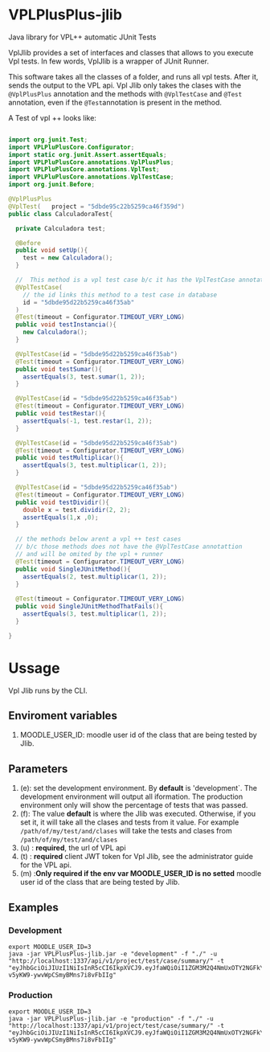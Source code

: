 # VPLPlusPlus-jlib

Java library for VPL++ automatic JUnit Tests

VplJlib provides a set of interfaces and classes that allows to you execute Vpl tests. In few words, VplJlib is a wrapper of JUnit Runner.

This software takes all the classes of a folder, and runs all vpl tests. After it, sends the output to the VPL api. Vpl Jlib only takes the clases with the `@VplPlusPlus` annotation and the methods with `@VplTestCase` and `@Test` annotation, even if  the `@Test`annotation is present in the method.

A Test of vpl ++ looks like:

```java

import org.junit.Test;
import VPLPluPlusCore.Configurator;
import static org.junit.Assert.assertEquals;
import VPLPluPlusCore.annotations.VplPlusPlus;
import VPLPluPlusCore.annotations.VplTest;
import VPLPluPlusCore.annotations.VplTestCase;
import org.junit.Before;

@VplPlusPlus
@VplTest(   project = "5dbde95c22b5259ca46f359d")
public class CalculadoraTest{

  private Calculadora test;

  @Before
  public void setUp(){
    test = new Calculadora();
  }

  //  This method is a vpl test case b/c it has the VplTestCase annotation
  @VplTestCase(
    // the id links this method to a test case in database
    id = "5dbde95d22b5259ca46f35ab"
  )
  @Test(timeout = Configurator.TIMEOUT_VERY_LONG)
  public void testInstancia(){
    new Calculadora();
  }

  @VplTestCase(id = "5dbde95d22b5259ca46f35ab")
  @Test(timeout = Configurator.TIMEOUT_VERY_LONG)
  public void testSumar(){
    assertEquals(3, test.sumar(1, 2));
  }

  @VplTestCase(id = "5dbde95d22b5259ca46f35ab")
  @Test(timeout = Configurator.TIMEOUT_VERY_LONG)
  public void testRestar(){
    assertEquals(-1, test.restar(1, 2));
  }

  @VplTestCase(id = "5dbde95d22b5259ca46f35ab")
  @Test(timeout = Configurator.TIMEOUT_VERY_LONG)
  public void testMultiplicar(){
    assertEquals(3, test.multiplicar(1, 2));
  }

  @VplTestCase(id = "5dbde95d22b5259ca46f35ab")
  @Test(timeout = Configurator.TIMEOUT_VERY_LONG)
  public void testDividir(){
    double x = test.dividir(2, 2);
    assertEquals(1,x ,0);
  }

  // the methods below arent a vpl ++ test cases
  // b/c those methods does not have the @VplTestCase annotattion
  // and will be omited by the vpl + runner
  @Test(timeout = Configurator.TIMEOUT_VERY_LONG)
  public void SingleJUnitMethod(){
    assertEquals(2, test.multiplicar(1, 2));
  }
  
  @Test(timeout = Configurator.TIMEOUT_VERY_LONG)
  public void SingleJUnitMethodThatFails(){
    assertEquals(3, test.multiplicar(1, 2));
  }

}

```

# Ussage

Vpl Jlib runs by the CLI.

## Enviroment variables

1. MOODLE_USER_ID: moodle user id of the class that are being tested by Jlib.

## Parameters

1. (e): set the development environment. By **default** is 'development`.  The development environment will output all iformation. The production environment only will show the percentage of tests that was passed.
2. (f): The value **default** is where the Jlib was executed. Otherwise, if you set it, it will take all the clases and tests from it value. For example `/path/of/my/test/and/clases` will take the tests and clases from `/path/of/my/test/and/clases`
3. (u) : **required**, the url of VPL api
4. (t) : **required** client JWT token for Vpl Jlib, see the administrator guide for the VPL api.
5. (m) :**Only required if the env var MOODLE_USER_ID is no setted** moodle user id of the class that are being tested by Jlib.
  

## Examples

### Development

```shell
export MOODLE_USER_ID=3
java -jar VPLPlusPlus-jlib.jar -e "development" -f "./" -u "http://localhost:1337/api/v1/project/test/case/summary/" -t "eyJhbGciOiJIUzI1NiIsInR5cCI6IkpXVCJ9.eyJfaWQiOiI1ZGM3M2Q4NmUxOTY2NGFkY2U2ZmI1ZTgiLCJpZCI6LTE1NzMzMzg1MDIzNTEsInVzZXJuYW1lIjoiYXBwIiwidHlwZSI6ImFwaV9jbGllbnQiLCJpYXQiOjE1NzMzMzg1MDJ9.Liim08kZkPPlT-v5yKW9-ywvWpCSmyBMns7i8vFbIIg"
```

### Production

```shell
export MOODLE_USER_ID=3
java -jar VPLPlusPlus-jlib.jar -e "production" -f "./" -u "http://localhost:1337/api/v1/project/test/case/summary/" -t "eyJhbGciOiJIUzI1NiIsInR5cCI6IkpXVCJ9.eyJfaWQiOiI1ZGM3M2Q4NmUxOTY2NGFkY2U2ZmI1ZTgiLCJpZCI6LTE1NzMzMzg1MDIzNTEsInVzZXJuYW1lIjoiYXBwIiwidHlwZSI6ImFwaV9jbGllbnQiLCJpYXQiOjE1NzMzMzg1MDJ9.Liim08kZkPPlT-v5yKW9-ywvWpCSmyBMns7i8vFbIIg"
```
